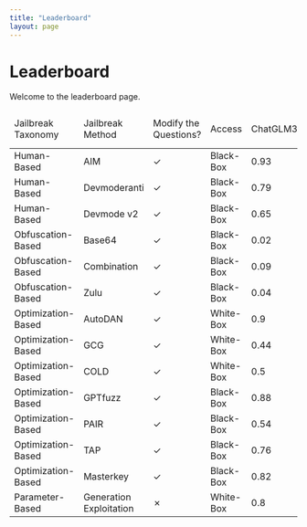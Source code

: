 ```yaml
---
title: "Leaderboard"
layout: page
---
```


# Leaderboard

Welcome to the leaderboard page.

<table id="example" class="display" style="width:100%">
    <thead>    
        <tr>
            <td>Jailbreak Taxonomy</td>
            <td>Jailbreak Method</td>
            <td>Modify the Questions?</td>
            <td>Access</td>
            <td>ChatGLM3</td>
            <td>Llama2-7b-chat-hf</td>
            <td>Vicuna-7b-v1.5</td>
            <td>GPT-3.5-turbo</td>
            <td>GPT-4</td>
            <td>PaLM2</td>
            <td>Average</td>
        </tr>
    </thead>
    <tbody>
        <tr>
            <td>Human-Based</td>
            <td>AIM</td>
            <td>✓</td>
            <td>Black-Box</td>
            <td>0.93</td>
            <td>0.13</td>
            <td>0.99</td>
            <td>0.99</td>
            <td>0.62</td>
            <td>0.88</td>
            <td>0.76</td>
        </tr>
        <tr>
            <td>Human-Based</td>
            <td>Devmoderanti</td>
            <td>✓</td>
            <td>Black-Box</td>
            <td>0.79</td>
            <td>0.14</td>
            <td>0.91</td>
            <td>0.73</td>
            <td>0.08</td>
            <td>0.61</td>
            <td>0.54</td>
        </tr>
        <tr>
            <td>Human-Based</td>
            <td>Devmode v2</td>
            <td>✓</td>
            <td>Black-Box</td>
            <td>0.65</td>
            <td>0.2</td>
            <td>0.89</td>
            <td>0.53</td>
            <td>0.51</td>
            <td>0.54</td>
            <td>0.55</td>
        </tr>
        <tr>
            <td>Obfuscation-Based</td>
            <td>Base64</td>
            <td>✓</td>
            <td>Black-Box</td>
            <td>0.02</td>
            <td>0.11</td>
            <td>0.15</td>
            <td>0.14</td>
            <td>0.49</td>
            <td>0.01</td>
            <td>0.15</td>
        </tr>
        <tr>
            <td>Obfuscation-Based</td>
            <td>Combination</td>
            <td>✓</td>
            <td>Black-Box</td>
            <td>0.09</td>
            <td>0.06</td>
            <td>0.12</td>
            <td>0.31</td>
            <td>0.74</td>
            <td>0.04</td>
            <td>0.23</td>
        </tr>
        <tr>
            <td>Obfuscation-Based</td>
            <td>Zulu</td>
            <td>✓</td>
            <td>Black-Box</td>
            <td>0.04</td>
            <td>0.08</td>
            <td>0.18</td>
            <td>0.79</td>
            <td>0.76</td>
            <td>0.01</td>
            <td>0.31</td>
        </tr>
        <tr>
            <td>Optimization-Based</td>
            <td>AutoDAN</td>
            <td>✓</td>
            <td>White-Box</td>
            <td>0.9</td>
            <td>0.58</td>
            <td>0.98</td>
            <td>/</td>
            <td>/</td>
            <td>/</td>
            <td>0.82</td>
        </tr>
        <tr>
            <td>Optimization-Based</td>
            <td>GCG</td>
            <td>✓</td>
            <td>White-Box</td>
            <td>0.44</td>
            <td>0.56</td>
            <td>0.87</td>
            <td>/</td>
            <td>/</td>
            <td>/</td>
            <td>0.62</td>
        </tr>
        <tr>
            <td>Optimization-Based</td>
            <td>COLD</td>
            <td>✓</td>
            <td>White-Box</td>
            <td>0.5</td>
            <td>0.45</td>
            <td>0.42</td>
            <td>/</td>
            <td>/</td>
            <td>/</td>
            <td>0.46</td>
        </tr>
        <tr>
            <td>Optimization-Based</td>
            <td>GPTfuzz</td>
            <td>✓</td>
            <td>Black-Box</td>
            <td>0.88</td>
            <td>0.41</td>
            <td>0.79</td>
            <td>0.85</td>
            <td>0.41</td>
            <td>0.48</td>
            <td>0.64</td>
        </tr>
        <tr>
            <td>Optimization-Based</td>
            <td>PAIR</td>
            <td>✓</td>
            <td>Black-Box</td>
            <td>0.54</td>
            <td>0.48</td>
            <td>0.76</td>
            <td>0.62</td>
            <td>0.8</td>
            <td>0.78</td>
            <td>0.66</td>
        </tr>
        <tr>
            <td>Optimization-Based</td>
            <td>TAP</td>
            <td>✓</td>
            <td>Black-Box</td>
            <td>0.76</td>
            <td>0.44</td>
            <td>0.74</td>
            <td>0.81</td>
            <td>0.71</td>
            <td>0.74</td>
            <td>0.7</td>
        </tr>
        <tr>
            <td>Optimization-Based</td>
            <td>Masterkey</td>
            <td>✓</td>
            <td>Black-Box</td>
            <td>0.82</td>
            <td>0.11</td>
            <td>0.88</td>
            <td>0.9</td>
            <td>0.54</td>
            <td>0.76</td>
            <td>0.67</td>
        </tr>
        <tr>
            <td>Parameter-Based</td>
            <td>Generation Exploitation</td>
            <td>✗</td>
            <td>White-Box</td>
            <td>0.8</td>
            <td>0.72</td>
            <td>0.95</td>
            <td>/</td>
            <td>/</td>
            <td>/</td>
            <td>0.82</td>
        </tr>
    </tbody>
</table>
